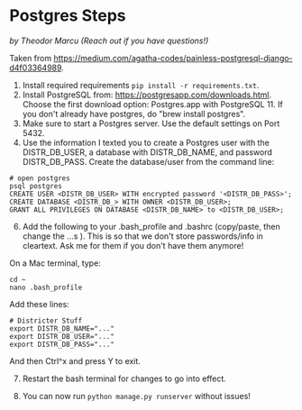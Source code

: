 # Postgres Steps
_by Theodor Marcu (Reach out if you have questions!)_

Taken from https://medium.com/agatha-codes/painless-postgresql-django-d4f03364989.

1. Install required requirements `pip install -r requirements.txt`.
2. Install PostgreSQL from: https://postgresapp.com/downloads.html. Choose the first download option: Postgres.app with PostgreSQL 11. If you don't already have postgres, do "brew install postgres".
3. Make sure to start a Postgres server. Use the default settings on Port 5432.
4. Use the information I texted you to create a Postgres user with the DISTR_DB_USER, a database with DISTR_DB_NAME, and password DISTR_DB_PASS. Create the database/user from the command line:
```
# open postgres
psql postgres
CREATE USER <DISTR_DB_USER> WITH encrypted password '<DISTR_DB_PASS>';
CREATE DATABASE <DISTR_DB_> WITH OWNER <DISTR_DB_USER>;
GRANT ALL PRIVILEGES ON DATABASE <DISTR_DB_NAME> to <DISTR_DB_USER>;
```

6. Add the following to your .bash_profile and .bashrc (copy/paste, then change the ...s ). This is so that we don't store passwords/info in cleartext. Ask me for them if you don't have them anymore!

On a Mac terminal, type:
```
cd ~
nano .bash_profile
```

Add these lines:
```
# Districter Stuff
export DISTR_DB_NAME="..."
export DISTR_DB_USER="..."
export DISTR_DB_PASS="..."
```
And then Ctrl^x and press Y to exit.

7. Restart the bash terminal for changes to go into effect.

8. You can now run `python manage.py runserver` without issues!

